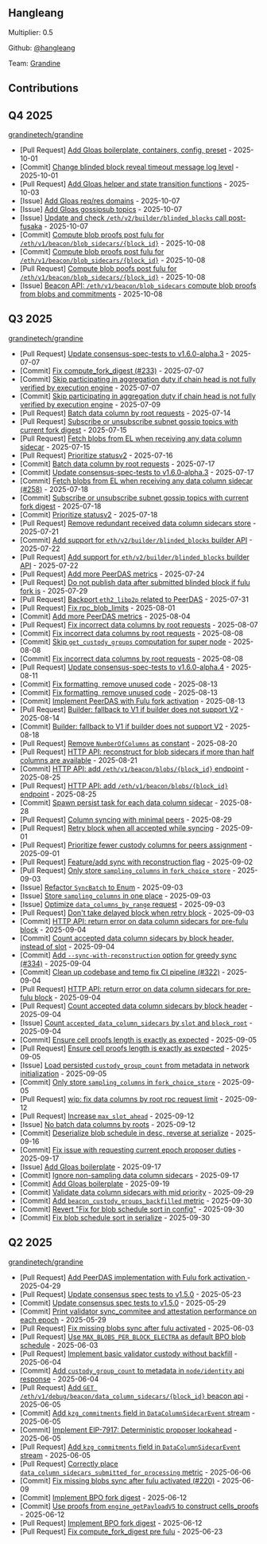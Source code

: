 ## Hangleang
Multiplier: 0.5

Github: [@hangleang](https://github.com/hangleang/)

Team: [Grandine](https://github.com/grandinetech/grandine)

## Contributions

## Q4 2025


[grandinetech/grandine](https://github.com/grandinetech/grandine)
* [Pull Request] [Add Gloas boilerplate, containers, config, preset](https://github.com/grandinetech/grandine/pull/395) - 2025-10-01
* [Commit] [Change blinded block reveal timeout message log level](https://github.com/grandinetech/grandine/commit/bd4eb5410f2ceb4c7a044c90c62d00f9d7202c18) - 2025-10-01
* [Pull Request] [Add Gloas helper and state transition functions](https://github.com/grandinetech/grandine/pull/399) - 2025-10-03
* [Issue] [Add Gloas req/res domains](https://github.com/grandinetech/grandine/issues/402) - 2025-10-07
* [Issue] [Add Gloas gossipsub topics](https://github.com/grandinetech/grandine/issues/401) - 2025-10-07
* [Issue] [Update and check `/eth/v2/builder/blinded_blocks` call post-fusaka](https://github.com/grandinetech/grandine/issues/400) - 2025-10-07
* [Commit] [Compute blob proofs post fulu for `/eth/v1/beacon/blob_sidecars/{block_id}`](https://github.com/grandinetech/grandine/commit/b468c960fde59647c947808d089b841423e17667) - 2025-10-08
* [Commit] [Compute blob proofs post fulu for `/eth/v1/beacon/blob_sidecars/{block_id}`](https://github.com/grandinetech/grandine/commit/d900f38787ea4ab3c82572c06ec71fed03f7a6d7) - 2025-10-08
* [Pull Request] [Compute blob poofs post fulu for `/eth/v1/beacon/blob_sidecars/{block_id}`](https://github.com/grandinetech/grandine/pull/406) - 2025-10-08
* [Issue] [Beacon API: `/eth/v1/beacon/blob_sidecars` compute blob proofs from blobs and commitments](https://github.com/grandinetech/grandine/issues/405) - 2025-10-08
## Q3 2025


[grandinetech/grandine](https://github.com/grandinetech/grandine)
* [Pull Request] [Update consensus-spec-tests to v1.6.0-alpha.3](https://github.com/grandinetech/grandine/pull/247) - 2025-07-07
* [Commit] [Fix compute_fork_digest (#233)](https://github.com/grandinetech/grandine/commit/e377561d2ff02f5faaa3999bf0487fca6e3f74ea) - 2025-07-07
* [Commit] [Skip participating in aggregation duty if chain head is not fully verified by execution engine](https://github.com/grandinetech/grandine/commit/38c4787ca401b5f70110f97db774acfabad36f88) - 2025-07-07
* [Commit] [Skip participating in aggregation duty if chain head is not fully verified by execution engine](https://github.com/grandinetech/grandine/commit/38c4787ca401b5f70110f97db774acfabad36f88) - 2025-07-09
* [Pull Request] [Batch data column by root requests](https://github.com/grandinetech/grandine/pull/255) - 2025-07-14
* [Pull Request] [Subscribe or unsubscribe subnet gossip topics with current fork digest](https://github.com/grandinetech/grandine/pull/259) - 2025-07-15
* [Pull Request] [Fetch blobs from EL when receiving any data column sidecar](https://github.com/grandinetech/grandine/pull/258) - 2025-07-15
* [Pull Request] [Prioritize statusv2](https://github.com/grandinetech/grandine/pull/261) - 2025-07-16
* [Commit] [Batch data column by root requests](https://github.com/grandinetech/grandine/commit/b8b204803133af68da345e40262e49d6eaf5b5e4) - 2025-07-17
* [Commit] [Update consensus-spec-tests to v1.6.0-alpha.3](https://github.com/grandinetech/grandine/commit/76aad4e1c0dbba943eb3de821bf936efee9c55e7) - 2025-07-17
* [Commit] [Fetch blobs from EL when receiving any data column sidecar (#258)](https://github.com/grandinetech/grandine/commit/66ec40658c3ddaf4fc8427ac3ea3ce62ddb0f203) - 2025-07-18
* [Commit] [Subscribe or unsubscribe subnet gossip topics with current fork digest](https://github.com/grandinetech/grandine/commit/01de5194e4d5fa84c56b2913c95156a2af3c6311) - 2025-07-18
* [Commit] [Prioritize statusv2](https://github.com/grandinetech/grandine/commit/8f5abaf2e78685218f4beb2db388315bad62d81c) - 2025-07-18
* [Pull Request] [Remove redundant received data column sidecars store](https://github.com/grandinetech/grandine/pull/266) - 2025-07-21
* [Commit] [Add support for `eth/v2/builder/blinded_blocks` builder API](https://github.com/grandinetech/grandine/commit/c3be7e42b481a76ba0ac39767f902d6bd6597c13) - 2025-07-22
* [Pull Request] [Add support for `eth/v2/builder/blinded_blocks` builder API](https://github.com/grandinetech/grandine/pull/267) - 2025-07-22
* [Pull Request] [Add more PeerDAS metrics](https://github.com/grandinetech/grandine/pull/272) - 2025-07-24
* [Pull Request] [Do not publish data after submitted blinded block if fulu fork is](https://github.com/grandinetech/grandine/pull/278) - 2025-07-29
* [Pull Request] [Backport `eth2_libp2p` related to PeerDAS](https://github.com/grandinetech/grandine/pull/283) - 2025-07-31
* [Pull Request] [Fix rpc_blob_limits](https://github.com/grandinetech/grandine/pull/284) - 2025-08-01
* [Commit] [Add more PeerDAS metrics](https://github.com/grandinetech/grandine/commit/99c609a1e264f2ecb98d3540ff3534d2b6f5ecb5) - 2025-08-04
* [Pull Request] [Fix incorrect data columns by root requests](https://github.com/grandinetech/grandine/pull/288) - 2025-08-07
* [Commit] [Fix incorrect data columns by root requests](https://github.com/grandinetech/grandine/commit/9aaf1b154ef3a76a19fcfa6ba7ed2c00a7b7ddc1) - 2025-08-08
* [Commit] [Skip `get_custody_groups` computation for super node](https://github.com/grandinetech/grandine/commit/99d84990874771d4bb103dde99c53a1fc88d4237) - 2025-08-08
* [Commit] [Fix incorrect data columns by root requests](https://github.com/grandinetech/grandine/commit/725faac4354d2516f2c2f2bf02e06a5f93723661) - 2025-08-08
* [Pull Request] [Update consensus-spec-tests to v1.6.0-alpha.4](https://github.com/grandinetech/grandine/pull/294) - 2025-08-11
* [Commit] [Fix formatting, remove unused code](https://github.com/grandinetech/grandine/commit/369d09e91f21c96721d0898c196ec0e56168ff58) - 2025-08-13
* [Commit] [Fix formatting, remove unused code](https://github.com/grandinetech/grandine/commit/8582aa6cbceb8ab162016ba63b2e8b39f0f7d123) - 2025-08-13
* [Commit] [Implement PeerDAS with Fulu fork activation](https://github.com/grandinetech/grandine/commit/999a3df19d860660a8ec8950915a555bf1994c94) - 2025-08-13
* [Pull Request] [Builder: fallback to V1 if builder does not support V2](https://github.com/grandinetech/grandine/pull/300) - 2025-08-14
* [Commit] [Builder: fallback to V1 if builder does not support V2](https://github.com/grandinetech/grandine/commit/a1f39a67ec77ea9085636b7dea6e350f7ca7a802) - 2025-08-18
* [Pull Request] [Remove `NumberOfColumns` as constant](https://github.com/grandinetech/grandine/pull/308) - 2025-08-20
* [Pull Request] [HTTP API: reconstruct for blob sidecars if more than half columns are available](https://github.com/grandinetech/grandine/pull/314) - 2025-08-21
* [Commit] [HTTP API: add `/eth/v1/beacon/blobs/{block_id}` endpoint](https://github.com/grandinetech/grandine/commit/69306725a8cf33d34110ba4697d24e1dcd9146e1) - 2025-08-25
* [Pull Request] [HTTP API: add `/eth/v1/beacon/blobs/{block_id}` endpoint](https://github.com/grandinetech/grandine/pull/319) - 2025-08-25
* [Commit] [Spawn persist task for each data column sidecar](https://github.com/grandinetech/grandine/commit/0fd0048f4f56cd267cb9b6e096f83c923ee5f131) - 2025-08-28
* [Pull Request] [Column syncing with minimal peers](https://github.com/grandinetech/grandine/pull/329) - 2025-08-29
* [Pull Request] [Retry block when all accepted while syncing](https://github.com/grandinetech/grandine/pull/333) - 2025-09-01
* [Pull Request] [Prioritize fewer custody columns for peers assignment](https://github.com/grandinetech/grandine/pull/332) - 2025-09-01
* [Pull Request] [Feature/add sync with reconstruction flag](https://github.com/grandinetech/grandine/pull/334) - 2025-09-02
* [Pull Request] [Only store `sampling_columns` in `fork_choice_store`](https://github.com/grandinetech/grandine/pull/344) - 2025-09-03
* [Issue] [Refactor `SyncBatch` to Enum](https://github.com/grandinetech/grandine/issues/343) - 2025-09-03
* [Issue] [Store `sampling_columns` in one place](https://github.com/grandinetech/grandine/issues/342) - 2025-09-03
* [Issue] [Optimize `data_columns_by_range` request](https://github.com/grandinetech/grandine/issues/341) - 2025-09-03
* [Pull Request] [Don't take delayed block when retry block](https://github.com/grandinetech/grandine/pull/340) - 2025-09-03
* [Commit] [HTTP API: return error on data column sidecars for pre-fulu block](https://github.com/grandinetech/grandine/commit/ccf2c564791597b224d7bedbe69f6344fae5a71a) - 2025-09-04
* [Commit] [Count accepted data column sidecars by block header, instead of slot](https://github.com/grandinetech/grandine/commit/e6e9cd7eeea5f1933b4f529cba14aa184ac1c7ff) - 2025-09-04
* [Commit] [Add `--sync-with-reconstruction` option for greedy sync (#334)](https://github.com/grandinetech/grandine/commit/20745db99488c6f1768df5fe524dcea1d042893b) - 2025-09-04
* [Commit] [Clean up codebase and temp fix CI pipeline (#322)](https://github.com/grandinetech/grandine/commit/b5ad441b399a32fe7f0651da1eeac9955f21cc00) - 2025-09-04
* [Pull Request] [HTTP API: return error on data column sidecars for pre-fulu block](https://github.com/grandinetech/grandine/pull/349) - 2025-09-04
* [Pull Request] [Count accepted data column sidecars by block header](https://github.com/grandinetech/grandine/pull/348) - 2025-09-04
* [Issue] [Count `accepted_data_column_sidecars` by `slot` and `block_root`](https://github.com/grandinetech/grandine/issues/347) - 2025-09-04
* [Commit] [Ensure cell proofs length is exactly as expected](https://github.com/grandinetech/grandine/commit/975d26d9db4d964fa630126e8b9fe63320409840) - 2025-09-05
* [Pull Request] [Ensure cell proofs length is exactly as expected](https://github.com/grandinetech/grandine/pull/352) - 2025-09-05
* [Issue] [Load persisted `custody_group_count` from metadata in network initialization](https://github.com/grandinetech/grandine/issues/351) - 2025-09-05
* [Commit] [Only store `sampling_columns` in `fork_choice_store`](https://github.com/grandinetech/grandine/commit/499979cfbc32cf3c5d69ddf832ab86ad1abd4dd8) - 2025-09-05
* [Pull Request] [wip: fix data columns by root rpc request limit](https://github.com/grandinetech/grandine/pull/371) - 2025-09-12
* [Pull Request] [Increase `max_slot_ahead`](https://github.com/grandinetech/grandine/pull/370) - 2025-09-12
* [Issue] [No batch data columns by roots](https://github.com/grandinetech/grandine/issues/369) - 2025-09-12
* [Commit] [Deserialize blob schedule in desc, reverse at serialize](https://github.com/grandinetech/grandine/commit/c196651f8960a9ed312d90d72c7ccd034ecdd33b) - 2025-09-16
* [Commit] [Fix issue with requesting current epoch proposer duties](https://github.com/grandinetech/grandine/commit/0ba638b618d24a81c692fee383e3221510a0ddae) - 2025-09-17
* [Issue] [Add Gloas boilerplate](https://github.com/grandinetech/grandine/issues/379) - 2025-09-17
* [Commit] [Ignore non-sampling data column sidecars](https://github.com/grandinetech/grandine/commit/b970e9d91cbe86bedd8ab6829f291bb2e97fad45) - 2025-09-17
* [Commit] [Add Gloas boilerplate](https://github.com/grandinetech/grandine/commit/1d25a620dcad2e2a439c5fd7ada8c316982f7998) - 2025-09-19
* [Commit] [Validate data column sidecars with mid priority](https://github.com/grandinetech/grandine/commit/212000f606570acb5ddc516ad203a4d23b17453d) - 2025-09-29
* [Commit] [Add `beacon_custody_groups_backfilled` metric](https://github.com/grandinetech/grandine/commit/0ead9309282887ecbe98985c65fb0c445ebb6767) - 2025-09-30
* [Commit] [Revert "Fix for blob schedule sort in config"](https://github.com/grandinetech/grandine/commit/2018cce8a2ec59b4f7875f567b99ca1cd9d72500) - 2025-09-30
* [Commit] [Fix blob schedule sort in serialize](https://github.com/grandinetech/grandine/commit/c31074f15972fe231a79eac5809f08e659a0f0c4) - 2025-09-30
## Q2 2025

[grandinetech/grandine](https://github.com/grandinetech/grandine)
* [Pull Request] [Add PeerDAS implementation with Fulu fork activation ](https://github.com/grandinetech/grandine/pull/196) - 2025-04-29
* [Pull Request] [Update consensus spec tests to v1.5.0](https://github.com/grandinetech/grandine/pull/211) - 2025-05-23
* [Commit] [Update consensus spec tests to v1.5.0](https://github.com/grandinetech/grandine/commit/558422abfb682b4663f94ad57f106f48916e53c6) - 2025-05-29
* [Commit] [Print validator sync_commitee and attestation performance on each epoch](https://github.com/grandinetech/grandine/commit/6725ecc940f1e0f0faa3ba94f1450e1c2c5b1dde) - 2025-05-29
* [Pull Request] [Fix missing blobs sync after fulu activated](https://github.com/grandinetech/grandine/pull/220) - 2025-06-03
* [Pull Request] [Use `MAX_BLOBS_PER_BLOCK_ELECTRA` as default BPO blob schedule](https://github.com/grandinetech/grandine/pull/219) - 2025-06-03
* [Pull Request] [Implement basic validator custody without backfill](https://github.com/grandinetech/grandine/pull/221) - 2025-06-04
* [Commit] [Add `custody_group_count` to metadata in `node/identity` api response](https://github.com/grandinetech/grandine/commit/215e42a3226c0afb6c338949db94c843b877c355) - 2025-06-04
* [Pull Request] [Add `GET /eth/v1/debug/beacon/data_column_sidecars/{block_id}` beacon api](https://github.com/grandinetech/grandine/pull/224) - 2025-06-05
* [Commit] [Add `kzg_commitments` field in `DataColumnSidecarEvent` stream](https://github.com/grandinetech/grandine/commit/88ead44fc34d4bb09ad8870298cb0272da42f02c) - 2025-06-05
* [Commit] [Implement EIP-7917: Deterministic proposer lookahead](https://github.com/grandinetech/grandine/commit/48f8ecb42369b712d2f674889fd6818c68e2d469) - 2025-06-05
* [Pull Request] [Add `kzg_commitments` field in `DataColumnSidecarEvent` stream](https://github.com/grandinetech/grandine/pull/223) - 2025-06-05
* [Pull Request] [Correctly place `data_column_sidecars_submitted_for_processing` metric](https://github.com/grandinetech/grandine/pull/225) - 2025-06-06
* [Commit] [Fix missing blobs sync after fulu activated (#220)](https://github.com/grandinetech/grandine/commit/e53209454662e09336b5fec4a9f603d2b6277434) - 2025-06-09
* [Commit] [Implement BPO fork digest](https://github.com/grandinetech/grandine/commit/918bb540b64252117eb85833e3b4fbe3cfc97c46) - 2025-06-12
* [Commit] [Use proofs from `engine_getPayloadV5` to construct cells_proofs](https://github.com/grandinetech/grandine/commit/027a85a7ab12647d190bde73e0792f0c325319c1) - 2025-06-12
* [Pull Request] [Implement BPO fork digest](https://github.com/grandinetech/grandine/pull/229) - 2025-06-12
* [Pull Request] [Fix compute_fork_digest pre fulu](https://github.com/grandinetech/grandine/pull/233) - 2025-06-23
